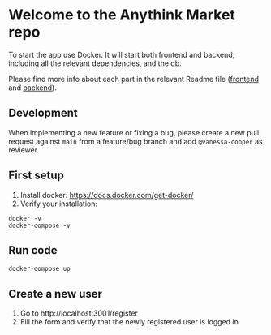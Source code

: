 # Welcome to the Anythink Market repo

To start the app use Docker. It will start both frontend and backend, including all the relevant dependencies, and the db.

Please find more info about each part in the relevant Readme file ([frontend](frontend/readme.md) and [backend](backend/README.md)).

## Development

When implementing a new feature or fixing a bug, please create a new pull request against `main` from a feature/bug branch and add `@vanessa-cooper` as reviewer.

## First setup
1. Install docker: https://docs.docker.com/get-docker/
2. Verify your installation:
```shell
docker -v
docker-compose -v
```

## Run code
```shell
docker-compose up
```

## Create a new user
1. Go to http://localhost:3001/register
2. Fill the form and verify that the newly registered user is logged in